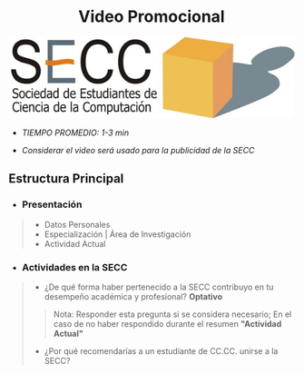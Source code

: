 # <center> **Video Promocional** </center>

![alt text](logo_secc.png "SECC")


* _TIEMPO PROMEDIO: 1-3 min_

* _Considerar el video será usado para la publicidad de la SECC_

## Estructura Principal


* ### **Presentación**
>* Datos Personales
>* Especialización | Área de Investigación
>* Actividad Actual

* ### **Actividades en la SECC**
>* ¿De qué forma haber pertenecido a la SECC contribuyo en tu desempeño académica y profesional?  __Optativo__
>>Nota: Responder esta pregunta si se considera necesario; En el caso de no haber respondido durante el resumen __"Actividad Actual"__
>* ¿Por qué recomendarías a un estudiante de CC.CC. unirse a la SECC?
